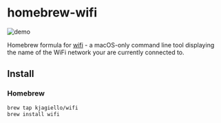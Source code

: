# homebrew-wifi

![demo](https://user-images.githubusercontent.com/74944/28748245-1c306b8c-74b3-11e7-8fb7-3aa2ff60a5b0.png)

Homebrew formula for [wifi](https://github.com/kjagiello/wifi) - a macOS-only
command line tool displaying the name of the WiFi network your are currently
connected to.

## Install

### Homebrew

```bash
brew tap kjagiello/wifi
brew install wifi
```

